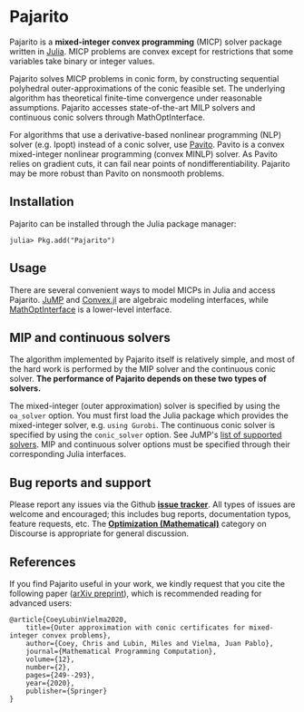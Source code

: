 # Pajarito

Pajarito is a **mixed-integer convex programming** (MICP) solver package written in [Julia](http://julialang.org/). MICP problems are convex except for restrictions that some variables take binary or integer values.

Pajarito solves MICP problems in conic form, by constructing sequential polyhedral outer-approximations of the conic feasible set. The underlying algorithm has theoretical finite-time convergence under reasonable assumptions. 
Pajarito accesses state-of-the-art MILP solvers and continuous conic solvers through MathOptInterface. 

For algorithms that use a derivative-based nonlinear programming (NLP) solver (e.g. Ipopt) instead of a conic solver, use [Pavito](https://github.com/jump-dev/Pavito.jl). Pavito is a convex mixed-integer nonlinear programming (convex MINLP) solver. As Pavito relies on gradient cuts, it can fail near points of nondifferentiability. Pajarito may be more robust than Pavito on nonsmooth problems.

## Installation

Pajarito can be installed through the Julia package manager:
```
julia> Pkg.add("Pajarito")
```

## Usage

There are several convenient ways to model MICPs in Julia and access Pajarito.
[JuMP](https://github.com/jump-dev/JuMP.jl) and [Convex.jl](https://github.com/jump-dev/Convex.jl) are algebraic modeling interfaces, while [MathOptInterface](https://github.com/jump-dev/MathOptInterface.jl) is a lower-level interface.

## MIP and continuous solvers

The algorithm implemented by Pajarito itself is relatively simple, and most of the hard work is performed by the MIP solver and the continuous conic solver. **The performance of Pajarito depends on these two types of solvers.** 

The mixed-integer (outer approximation) solver is specified by using the `oa_solver` option. You must first load the Julia package which provides the mixed-integer solver, e.g. `using Gurobi`. 
The continuous conic solver is specified by using the `conic_solver` option. 
See JuMP's [list of supported solvers](https://jump.dev/JuMP.jl/stable/installation/#Supported-solvers).
MIP and continuous solver options must be specified through their corresponding Julia interfaces.

## Bug reports and support

Please report any issues via the Github **[issue tracker]**. All types of issues are welcome and encouraged; this includes bug reports, documentation typos, feature requests, etc. The **[Optimization (Mathematical)]** category on Discourse is appropriate for general discussion.

[issue tracker]: https://github.com/mlubin/Pajarito.jl/issues
[Optimization (Mathematical)]: https://discourse.julialang.org/c/domain/opt

## References

If you find Pajarito useful in your work, we kindly request that you cite the following paper ([arXiv preprint](http://arxiv.org/abs/1808.05290)), which is recommended reading for advanced users:

    @article{CoeyLubinVielma2020,
        title={Outer approximation with conic certificates for mixed-integer convex problems},
        author={Coey, Chris and Lubin, Miles and Vielma, Juan Pablo},
        journal={Mathematical Programming Computation},
        volume={12},
        number={2},
        pages={249--293},
        year={2020},
        publisher={Springer}
    }